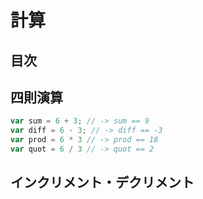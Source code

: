 # 計算

## 目次
<!-- toc -->

## 四則演算
```javascript
var sum = 6 + 3; // -> sum == 9
var diff = 6 - 3; // -> diff == -3
var prod = 6 * 3 // -> prod == 18
var quot = 6 / 3 // -> quot == 2
```

## インクリメント・デクリメント